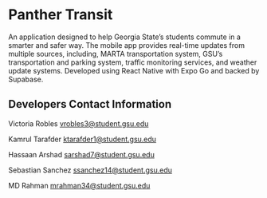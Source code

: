 # Panther Transit
An application designed to help Georgia State’s students commute in a smarter and safer way.
The mobile app provides real-time updates from multiple sources, including, MARTA transportation system, GSU’s transportation and parking system, traffic monitoring services, and weather update systems.
Developed using React Native with Expo Go and backed by Supabase.

## Developers Contact Information
Victoria Robles			vrobles3@student.gsu.edu

Kamrul Tarafder			ktarafder1@student.gsu.edu

Hassaan Arshad			   sarshad7@student.gsu.edu

Sebastian Sanchez		   ssanchez14@student.gsu.edu

MD Rahman				   mrahman34@student.gsu.edu

